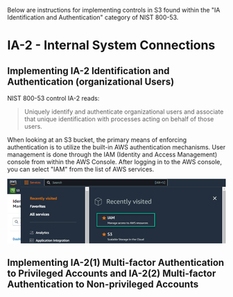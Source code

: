 Below are instructions for implementing controls in S3 found within the "IA Identification and Authentication" category of NIST 800-53.

# IA-2 - Internal System Connections
## Implementing IA-2 Identification and Authentication (organizational Users)
NIST 800-53 control IA-2 reads: 
> Uniquely identify and authenticate organizational users and associate that unique identification with processes acting on behalf of those users.

When looking at an S3 bucket, the primary means of enforcing authentication is to utilize the built-in AWS authentication mechanisms. User management is done through the IAM (Identity and Access Management) console from within the AWS Console. After logging in to the AWS console, you can select "IAM" from the list of AWS services. 

![AWS Services Menu - Selecting IAM](images/IA-1_IAMSelection.png)

## Implementing IA-2(1) Multi-factor Authentication to Privileged Accounts and IA-2(2) Multi-factor Authentication to Non-privileged Accounts
